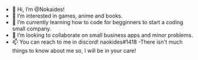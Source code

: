 - 👋 Hi, I’m @Nokaides!
- 👀 I’m interested in games, anime and books.
- 🌱 I’m currently learning how to code for begginners to start a coding small company.
- 💞️ I’m looking to collaborate on small business apps and minor problems. 
- 📫 You can reach to me in discord! naokides#1418
-There isn't much things to know about me so, I will be in your care!

<!---
Nokaides/Nokaides is a ✨ special ✨ repository because its `README.md` (this file) appears on your GitHub profile.
You can click the Preview link to take a look at your changes.
--->
